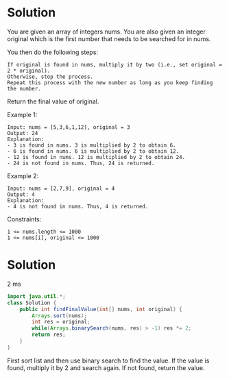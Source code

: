 # Solution

You are given an array of integers nums. You are also given an integer original which is the first number that needs to be searched for in nums.

You then do the following steps:

    If original is found in nums, multiply it by two (i.e., set original = 2 * original).
    Otherwise, stop the process.
    Repeat this process with the new number as long as you keep finding the number.

Return the final value of original.

Example 1:

    Input: nums = [5,3,6,1,12], original = 3
    Output: 24
    Explanation: 
    - 3 is found in nums. 3 is multiplied by 2 to obtain 6.
    - 6 is found in nums. 6 is multiplied by 2 to obtain 12.
    - 12 is found in nums. 12 is multiplied by 2 to obtain 24.
    - 24 is not found in nums. Thus, 24 is returned.

Example 2:

    Input: nums = [2,7,9], original = 4
    Output: 4
    Explanation:
    - 4 is not found in nums. Thus, 4 is returned.
 

Constraints:

    1 <= nums.length <= 1000
    1 <= nums[i], original <= 1000

# Solution

2 ms

```java
import java.util.*;
class Solution {
    public int findFinalValue(int[] nums, int original) {
        Arrays.sort(nums);
        int res = original;
        while(Arrays.binarySearch(nums, res) > -1) res *= 2;
        return res;
    }
}
```

First sort list and then use binary search to find the value. If the value is found, multiply it by 2 and search again. If not found, return the value.